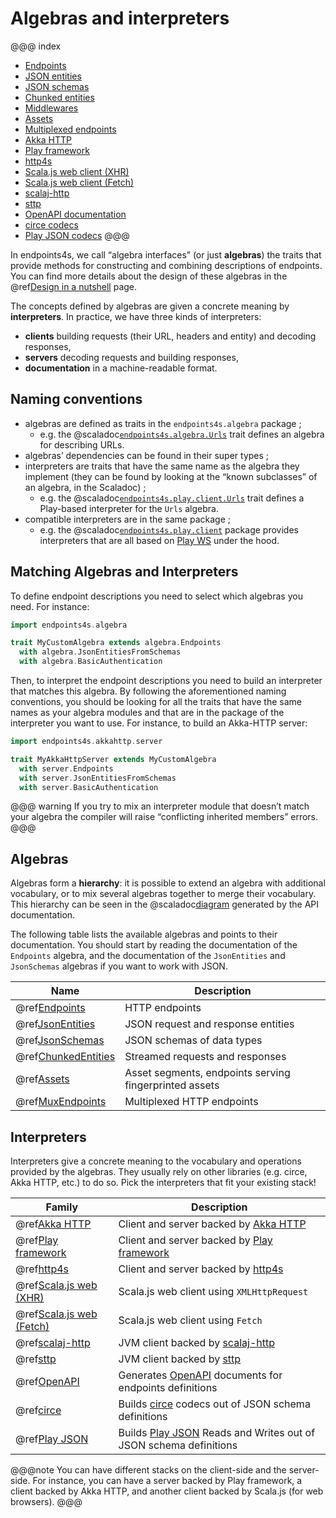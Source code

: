 # Algebras and interpreters

@@@ index
* [Endpoints](algebras/endpoints.md)
* [JSON entities](algebras/json-entities.md)
* [JSON schemas](algebras/json-schemas.md)
* [Chunked entities](algebras/chunked-entities.md)
* [Middlewares](algebras/middlewares.md)
* [Assets](algebras/assets.md)
* [Multiplexed endpoints](algebras/mux-endpoints.md)
* [Akka HTTP](interpreters/akka-http.md)
* [Play framework](interpreters/play.md)
* [http4s](interpreters/http4s.md)
* [Scala.js web client (XHR)](interpreters/scalajs-web-xhr.md)
* [Scala.js web client (Fetch)](interpreters/scalajs-web-fetch.md)
* [scalaj-http](interpreters/scalaj-http.md)
* [sttp](interpreters/sttp.md)
* [OpenAPI documentation](interpreters/openapi.md)
* [circe codecs](interpreters/circe.md)
* [Play JSON codecs](interpreters/play-json.md)
@@@

In endpoints4s, we call “algebra interfaces” (or just **algebras**) the
traits that provide methods for constructing and combining descriptions
of endpoints. You can find more details about the design of these
algebras in the @ref[Design in a nutshell](design.md) page.

The concepts defined by algebras are given a concrete meaning by **interpreters**.
In practice, we have three kinds of interpreters:

- **clients** building requests (their URL, headers and entity) and decoding responses,
- **servers** decoding requests and building responses,
- **documentation** in a machine-readable format.

## Naming conventions

- algebras are defined as traits in the `endpoints4s.algebra` package ;
    - e.g. the @scaladoc[`endpoints4s.algebra.Urls`](endpoints4s.algebra.Urls) trait defines
      an algebra for describing URLs.
- algebras’ dependencies can be found in their super types ;
- interpreters are traits that have the same name as the algebra they
  implement (they can be found by looking at the “known subclasses”
  of an algebra, in the Scaladoc) ;
    - e.g. the @scaladoc[`endpoints4s.play.client.Urls`](endpoints4s.play.client.Urls) trait
      defines a Play-based interpreter for the `Urls` algebra.
- compatible interpreters are in the same package ;
  - e.g. the @scaladoc[`endpoints4s.play.client`](endpoints4s.play.client.index)
    package provides interpreters that are all based on
    [Play WS](https://github.com/playframework/play-ws) under the hood.

## Matching Algebras and Interpreters

To define endpoint descriptions you need to select which algebras you
need. For instance:
 
~~~ scala
import endpoints4s.algebra

trait MyCustomAlgebra extends algebra.Endpoints
  with algebra.JsonEntitiesFromSchemas
  with algebra.BasicAuthentication
~~~

Then, to interpret the endpoint descriptions you need to build an
interpreter that matches this algebra. By following the aforementioned
naming conventions, you should be looking for all the traits that
have the same names as your algebra modules and that are in the package
of the interpreter you want to use. For instance, to build an Akka-HTTP
server:

~~~ scala
import endpoints4s.akkahttp.server

trait MyAkkaHttpServer extends MyCustomAlgebra
  with server.Endpoints
  with server.JsonEntitiesFromSchemas
  with server.BasicAuthentication
~~~

@@@ warning
If you try to mix an interpreter module that doesn’t match your algebra
the compiler will raise “conflicting inherited members” errors.
@@@

## Algebras

Algebras form a **hierarchy**: it is possible to extend an algebra
with additional vocabulary, or to mix several algebras together
to merge their vocabulary. This hierarchy can be seen in the
@scaladoc[diagram](endpoints4s.algebra.index#inheritance-diagram-container)
generated by the API documentation.

The following table lists the available algebras and points to their documentation.
You should start by reading the documentation of the `Endpoints` algebra, and the
documentation of the `JsonEntities` and `JsonSchemas` algebras if you want to
work with JSON.

| Name | Description |
|---|---|
|@ref[Endpoints](algebras/endpoints.md)|HTTP endpoints|
|@ref[JsonEntities](algebras/json-entities.md)|JSON request and response entities|
|@ref[JsonSchemas](algebras/json-schemas.md)|JSON schemas of data types|
|@ref[ChunkedEntities](algebras/chunked-entities.md)|Streamed requests and responses|
|@ref[Assets](algebras/assets.md)|Asset segments, endpoints serving fingerprinted assets|
|@ref[MuxEndpoints](algebras/mux-endpoints.md)|Multiplexed HTTP endpoints|

## Interpreters

Interpreters give a concrete meaning to the vocabulary and operations provided
by the algebras. They usually rely on other libraries (e.g. circe, Akka HTTP, etc.)
to do so. Pick the interpreters that fit your existing stack!

| Family | Description |
|---|---|
|@ref[Akka HTTP](interpreters/akka-http.md)|Client and server backed by [Akka HTTP](https://doc.akka.io/docs/akka-http/current/)|
|@ref[Play framework](interpreters/play.md)|Client and server backed by [Play framework](https://www.playframework.com/)|
|@ref[http4s](interpreters/http4s.md)|Client and server backed by [http4s](https://http4s.org)|
|@ref[Scala.js web (XHR)](interpreters/scalajs-web-xhr.md)|Scala.js web client using `XMLHttpRequest`|
|@ref[Scala.js web (Fetch)](interpreters/scalajs-web-fetch.md)|Scala.js web client using `Fetch`|
|@ref[scalaj-http](interpreters/scalaj-http.md)|JVM client backed by [scalaj-http](https://github.com/scalaj/scalaj-http)|
|@ref[sttp](interpreters/sttp.md)|JVM client backed by [sttp](https://github.com/softwaremill/sttp)|
|@ref[OpenAPI](interpreters/openapi.md)|Generates [OpenAPI](https://github.com/OAI/OpenAPI-Specification) documents for endpoints definitions|
|@ref[circe](interpreters/circe.md)|Builds [circe](http://circe.github.io/circe/) codecs out of JSON schema definitions|
|@ref[Play JSON](interpreters/play-json.md)|Builds [Play JSON](https://github.com/playframework/play-json) Reads and Writes out of JSON schema definitions|

@@@note
You can have different stacks on the client-side and the server-side. For instance,
you can have a server backed by Play framework, a client backed by Akka HTTP, and another
client backed by Scala.js (for web browsers).
@@@
